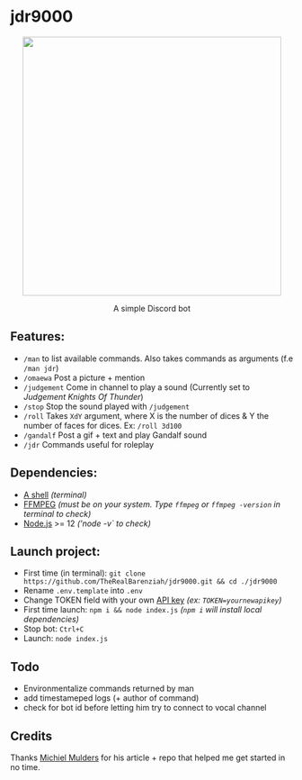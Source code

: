 # jdr9000  
<p align="center">
  <img width="460" height="460" src="https://i.ibb.co/FYBH6Xf/a-E2ebpp-460s.jpg">
</p>
<p align="center">
  A simple Discord bot
</p>

## Features:  
-  `/man` to list available commands. Also takes commands as arguments (f.e `/man jdr`)  
-  `/omaewa` Post a picture + mention  
-  `/judgement` Come in channel to play a sound (Currently set to *Judgement Knights Of Thunder*)  
-  `/stop` Stop the sound played with `/judgement`  
-  `/roll` Takes `XdY` argument, where X is the number of dices & Y the number of faces for dices. Ex: `/roll 3d100`  
-  `/gandalf` Post a gif + text and play Gandalf sound  
-  `/jdr` Commands useful for roleplay  

## Dependencies:  
- [A shell](https://media.istockphoto.com/photos/sea-shell-picture-id862062360) *(terminal)*  
- [FFMPEG](https://www.ffmpeg.org/download.html) *(must be on your system. Type `ffmpeg` or `ffmpeg -version` in terminal to check)*  
- [Node.js](https://nodejs.org/en/download/) >= 12 *('node -v` to check)*  

## Launch project:  
-  First time (in terminal): `git clone https://github.com/TheRealBarenziah/jdr9000.git && cd ./jdr9000`  
-  Rename `.env.template` into `.env`  
-  Change TOKEN field with your own [API key](https://discord.com/developers/applications) *(ex: `TOKEN=yournewapikey`)*  
-  First time launch: `npm i && node index.js`  *(`npm i` will install local dependencies)*
-  Stop bot: `Ctrl+C`  
-  Launch: `node index.js`  

## Todo  
-  Environmentalize commands returned by man  
-  add timestameped logs (+ author of command)  
-  check for bot id before letting him try to connect to vocal channel

##  Credits
Thanks [Michiel Mulders](https://www.sitepoint.com/discord-bot-node-js/) for his article + repo that helped me get started in no time.
